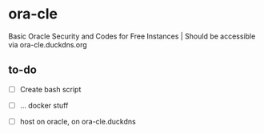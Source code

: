 # ora-cle
Basic Oracle Security and Codes for Free Instances | Should be accessible via ora-cle.duckdns.org

## to-do

- [ ] Create bash script
- [ ] ... docker stuff
- [ ] host on oracle, on ora-cle.duckdns


